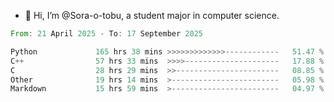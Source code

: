 - 👋 Hi, I’m @Sora-o-tobu, a student major in computer science.

<!--START_SECTION:waka-->

```rust
From: 21 April 2025 - To: 17 September 2025

Python             165 hrs 38 mins >>>>>>>>>>>>>------------   51.47 %
C++                57 hrs 33 mins  >>>>---------------------   17.88 %
C                  28 hrs 29 mins  >>-----------------------   08.85 %
Other              19 hrs 14 mins  >------------------------   05.98 %
Markdown           15 hrs 59 mins  >------------------------   04.97 %
```

<!--END_SECTION:waka-->

<!---
<img align='center' src='https://raw.githubusercontent.com/Sora-o-tobu/Sora-o-tobu/main/OneLastSora.png' width='410px'>
--->
<!---
Sora-o-tobu/Sora-o-tobu is a ✨ special ✨ repository because its `README.md` (this file) appears on your GitHub profile.
You can click the Preview link to take a look at your changes.
--->
